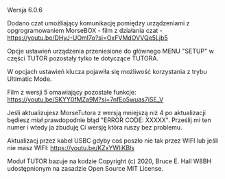 Wersja 6.0.6

Dodano czat umożliający komunikację pomiędzy urządzeniami z opgrogramowaniem MorseBOX - film z działania czat - https://youtu.be/DHyJ-UOmI7o?si=OxFVMdOVVQe5Ljb5

Opcje ustawień urządzenia przeniesione do głównego MENU "SETUP" w części TUTOR pozostały tylko te dotyczące TUTORA.

W opcjach ustawień klucza pojawiła się możliwość korzystania z trybu Ultimatic Mode.

Film z wersji 5 omawiający pozostałe funkcje: https://youtu.be/SKYY0fMZa9M?si=7nfEo5wuas7iSE_V

Jeśli aktualizujesz MorseTutora z wersją mniejszą niż 4 po aktualizacji będiesz miał prawdopodnie błąd "ERROR CODE: XXXXX". Prześlij mi ten numer i wtedy ja zbuduję Ci wersję która ruszy bez problemu.

Aktualizacj przez kabel USBC gdyby coś poszło nie tak przez WIFI lub jeśli nie masz WIFI: https://youtu.be/KZxYWIiKBls


Moduł TUTOR bazuje na kodzie Copyright (c) 2020, Bruce E. Hall W8BH udostępnionym na zasadzie Open Source MIT License.
